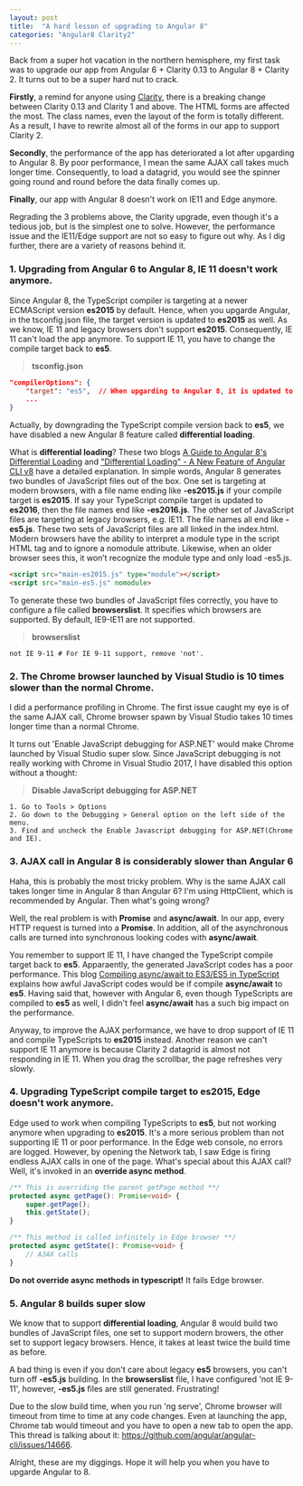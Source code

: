 ```yaml
---
layout: post
title:  "A hard lesson of upgrading to Angular 8"
categories: "Angular8 Clarity2"
---
```


Back from a super hot vacation in the northern hemisphere, my first task was to upgrade our app from Angular 6 + Clarity 0.13 to Angular 8 + Clarity 2. It turns out to be a super hard nut to crack. 

**Firstly**, a remind for anyone using [Clarity](https://clarity.design/documentation), there is a breaking change between Clarity 0.13 and Clarity 1 and above. The HTML forms are affected the most. The class names, even the layout of the form is totally different. As a result, I have to rewrite almost all of the forms in our app to support Clarity 2.

**Secondly**, the performance of the app has deteriorated a lot after upgarding to Angular 8. By poor performance, I mean the same AJAX call takes much longer time. Consequently, to load a datagrid, you would see the spinner going round and round before the data finally comes up. 

**Finally**, our app with Angular 8 doesn't work on IE11 and Edge anymore. 

Regrading the 3 problems above, the Clarity upgrade, even though it's a tedious job, but is the simplest one to solve. However, the performance issue and the IE11/Edge support are not so easy to figure out why. As I dig further, there are a variety of reasons behind it.

### 1. Upgrading from Angular 6 to Angular 8, IE 11 doesn't work anymore.

Since Angular 8, the TypeScript compiler is targeting at a newer ECMAScript version **es2015** by default. Hence, when you upgarde Angular, in the tsconfig.json file, the target version is updated to **es2015** as well. As we know, IE 11 and legacy browsers don't support **es2015**. Consequently, IE 11 can't load the app anymore. To support IE 11, you have to change the compile target back to **es5**.

> **tsconfig.json**
```json
"compilerOptions": {
    "target": "es5",  // When upgarding to Angular 8, it is updated to 'es2015' by default.
    ...
}
```

Actually, by downgrading the TypeScript compile version back to **es5**, we have disabled a new Angular 8 feature called **differential loading**.

What is **differential loading**? These two blogs [A Guide to Angular 8's Differential Loading](https://auth0.com/blog/angular-8-differential-loading/) and ["Differential Loading" - A New Feature of Angular CLI v8](https://dev.to/lacolaco/differential-loading-a-new-feature-of-angular-cli-v8-4jl) have a detailed explanation. In simple words, Angular 8 generates two bundles of JavaScript files out of the box. One set is targeting at modern browsers, with a file name ending like **-es2015.js** if your compile target is **es2015**. If say your TypeScript compile target is updated to **es2016**, then the file names end like **-es2016.js**. The other set of JavaScript files are targeting at legacy browsers, e.g. IE11. The file names all end like **-es5.js**. These two sets of JavaScript files are all linked in the index.html. Modern browsers have the ability to interpret a module type in the script HTML tag and to ignore a nomodule attribute. Likewise, when an older browser sees this, it won’t recognize the module type and only load -es5.js.

```html
<script src="main-es2015.js" type="module"></script>
<script src="main-es5.js" nomodule>
```

To generate these two bundles of JavaScript files correctly, you have to configure a file called **browserslist**. It specifies which browsers are supported. By default, IE9-IE11 are not supported.

> **browserslist**
```
not IE 9-11 # For IE 9-11 support, remove 'not'.
```

### 2. The Chrome browser launched by Visual Studio is 10 times slower than the normal Chrome.

I did a performance profiling in Chrome. The first issue caught my eye is of the same AJAX call, Chrome browser spawn by Visual Studio takes 10 times longer time than a normal Chrome. 

It turns out 'Enable JavaScript debugging for ASP.NET' would make Chrome launched by Visual Studio super slow. Since JavaScript debugging is not really working with Chrome in Visual Studio 2017, I have disabled this option without a thought:

> **Disable JavaScript debugging for ASP.NET**
```
1. Go to Tools > Options
2. Go down to the Debugging > General option on the left side of the menu.
3. Find and uncheck the Enable Javascript debugging for ASP.NET(Chrome and IE).
```

### 3. AJAX call in Angular 8 is considerably slower than Angular 6

Haha, this is probably the most tricky problem. Why is the same AJAX call takes longer time in Angular 8 than Angular 6? I'm using HttpClient, which is recommended by Angular. Then what's going wrong?

Well, the real problem is with **Promise** and **async/await**. In our app, every HTTP request is turned into a **Promise**. In addition, all of the asynchronous calls are turned into synchronous looking codes with **async/await**.

You remember to support IE 11, I have changed the TypeScript compile target back to **es5**. Apparaently, the generated JavaScript codes has a poor performance. This blog [Compiling async/await to ES3/ES5 in TypeScript](https://mariusschulz.com/blog/compiling-async-await-to-es3-es5-in-typescript) explains how awful JavaScript codes would be if compile **async/await** to **es5**. Having said that, however with Angular 6, even though TypeScripts are compiled to **es5** as well, I didn't feel **async/await** has a such big impact on the performance.

Anyway, to improve the AJAX performance, we have to drop support of IE 11 and compile TypeScripts to **es2015** instead. Another reason we can't support IE 11 anymore is because Clarity 2 datagrid is almost not responding in IE 11. When you drag the scrollbar, the page refreshes very slowly.

### 4. Upgrading TypeScript compile target to es2015, Edge doesn't work anymore.

Edge used to work when compiling TypeScripts to **es5**, but not working anymore when upgrading to **es2015**. It's a more serious problem than not supporting IE 11 or poor performance. In the Edge web console, no errors are logged. However, by opening the Network tab, I saw Edge is firing endless AJAX calls in one of the page. What's special about this AJAX call? Well, it's invoked in an **override async method**.

```typescript
/** This is overriding the parent getPage method **/
protected async getPage(): Promise<void> {
    super.getPage();
    this.getState();
}

/** This method is called infinitely in Edge browser **/
protected async getState(): Promise<void> {
    // AJAX calls
}
```

**Do not override async methods in typescript!** It fails Edge browser.

### 5. Angular 8 builds super slow

We know that to support **differential loading**, Angular 8 would build two bundles of JavaScript files, one set to support modern browers, the other set to support legacy browsers. Hence, it takes at least twice the build time as before.

A bad thing is even if you don't care about legacy **es5** browsers, you can't turn off **-es5.js** building. In the **browserslist** file, I have configured 'not IE 9-11', however, **-es5.js** files are still generated. Frustrating!

Due to the slow build time, when you run 'ng serve', Chrome browser will timeout from time to time at any code changes. Even at launching the app, Chrome tab would timeout and you have to open a new tab to open the app. This thread is talking about it: https://github.com/angular/angular-cli/issues/14666. 

Alright, these are my diggings. Hope it will help you when you have to upgarde Angular to 8.